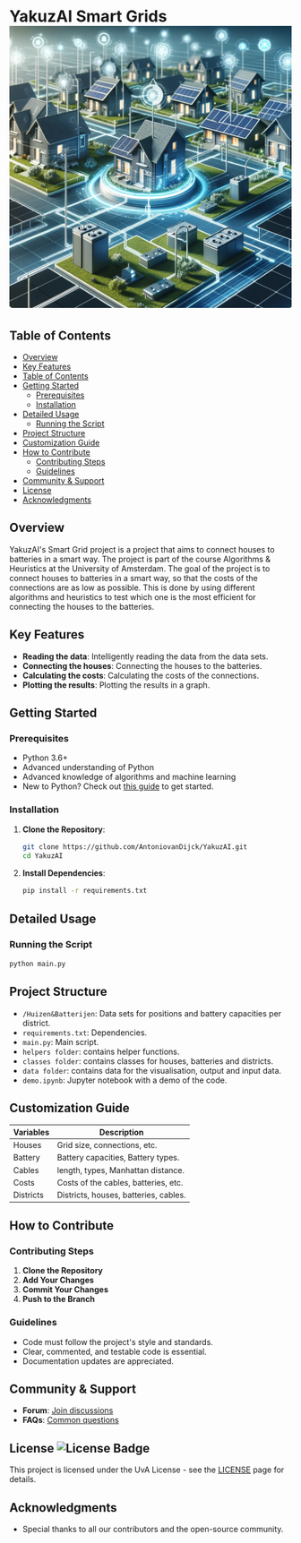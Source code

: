 
# YakuzAI Smart Grids![YakuzAI Logo](data/assets/smart_grids1.png)

## Table of Contents
- [Overview](#overview)
- [Key Features](#key-features)
- [Table of Contents](#table-of-contents)
- [Getting Started](#getting-started)
  - [Prerequisites](#prerequisites)
  - [Installation](#installation)
- [Detailed Usage](#detailed-usage)
   - [Running the Script](#running-the-script)
- [Project Structure](#project-structure)
- [Customization Guide](#customization-guide)
- [How to Contribute](#how-to-contribute)
  - [Contributing Steps](#contributing-steps)
  - [Guidelines](#guidelines)
- [Community & Support](#community--support)
- [License](#license-)
- [Acknowledgments](#acknowledgments)

## Overview

YakuzAI's Smart Grid project is a project that aims to connect houses to batteries in a smart way. The project is part of the course Algorithms & Heuristics at the University of Amsterdam. The goal of the project is to connect houses to batteries in a smart way, so that the costs of the connections are as low as possible. This is done by using different algorithms and heuristics to test which one is the most efficient for connecting the houses to the batteries.


## Key Features

- **Reading the data**: Intelligently reading the data from the data sets.
- **Connecting the houses**: Connecting the houses to the batteries.
- **Calculating the costs**: Calculating the costs of the connections.
- **Plotting the results**: Plotting the results in a graph.

## Getting Started

### Prerequisites

- Python 3.6+
- Advanced understanding of Python
- Advanced knowledge of algorithms and machine learning
- New to Python? Check out [this guide](https://www.proglab.nl) to get started.

### Installation

1. **Clone the Repository**:
   ```bash
   git clone https://github.com/AntoniovanDijck/YakuzAI.git
   cd YakuzAI
   ```

2. **Install Dependencies**:
   ```bash
   pip install -r requirements.txt
   ```

## Detailed Usage

### Running the Script

```bash
python main.py
```

## Project Structure 

- `/Huizen&Batterijen`: Data sets for positions and battery capacities per district.
- `requirements.txt`: Dependencies.
- `main.py`: Main script.
- `helpers folder`: contains helper functions.
- `classes folder`: contains classes for houses, batteries and districts.
- `data folder`: contains data for the visualisation, output and input data.
- `demo.ipynb`: Jupyter notebook with a demo of the code.


## Customization Guide

| Variables              | Description                              |
| ---------------------- | ---------------------------------------- |
| Houses                 | Grid size, connections, etc.             | 
| Battery                | Battery capacities, Battery types.       | 
| Cables                 | length, types, Manhattan distance.       |
| Costs                  | Costs of the cables, batteries, etc.     |
| Districts              | Districts, houses, batteries, cables.    | 

## How to Contribute

### Contributing Steps

1. **Clone the Repository**
2. **Add Your Changes**
3. **Commit Your Changes**
4. **Push to the Branch**

### Guidelines

- Code must follow the project's style and standards.
- Clear, commented, and testable code is essential.
- Documentation updates are appreciated.

## Community & Support

- **Forum**: [Join discussions](https://student.uva.nl)
- **FAQs**: [Common questions](https://www.uva.nl/onderwijs/bachelor/inschrijven/doe-mee-aan-uva-matching/veelgestelde-vragen/veelgestelde-vragen.html)

## License ![License Badge](https://img.shields.io/badge/License-Hippocratic_3.0-lightgrey.svg)

This project is licensed under the UvA License - see the [LICENSE](https://uba.uva.nl/en/support/open-data/licences/licences.html) page for details.

## Acknowledgments

- Special thanks to all our contributors and the open-source community. 
